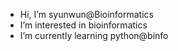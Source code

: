 - Hi, I’m syunwun@Bioinformatics
- I’m interested in bioinformatics
- I’m currently learning python@binfo

<!---
syunwun/syunwun is a ✨ special ✨ repository because its `README.md` (this file) appears on your GitHub profile.
You can click the Preview link to take a look at your changes.
--->
